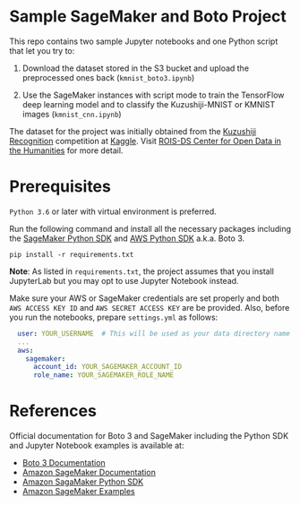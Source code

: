 # Sample SageMaker and Boto Project

This repo contains two sample Jupyter notebooks and one Python script that let you try to:

1. Download the dataset stored in the S3 bucket and upload the preprocessed ones back (`kmnist_boto3.ipynb`)

2. Use the SageMaker instances with script mode to train the TensorFlow deep learning model and to classify the Kuzushiji-MNIST or KMNIST images (`kmnist_cnn.ipynb`)

The dataset for the project was initially obtained from the [Kuzushiji Recognition](https://www.kaggle.com/c/kuzushiji-recognition/overview) competition at [Kaggle](https://www.kaggle.com/). Visit [ROIS-DS Center for Open Data in the Humanities](http://codh.rois.ac.jp/) for more detail.

# Prerequisites

`Python 3.6` or later with virtual environment is preferred.

Run the following command and install all the necessary packages including the [SageMaker Python SDK](https://github.com/aws/sagemaker-python-sdk) and [AWS Python SDK](https://github.com/boto/boto3) a.k.a. Boto 3.

```shell
pip install -r requirements.txt
```

**Note**: As listed in `requirements.txt`, the project assumes that you install JupyterLab but you may opt to use Jupyter Notebook instead.

Make sure your AWS or SageMaker credentials are set properly and both `AWS ACCESS KEY ID` and `AWS SECRET ACCESS KEY` are be provided. Also, before you run the notebooks, prepare `settings.yml` as follows:

```yaml
  user: YOUR_USERNAME  # This will be used as your data directory name in S3
  ...
  aws:
    sagemaker:
      account_id: YOUR_SAGEMAKER_ACCOUNT_ID
      role_name: YOUR_SAGEMAKER_ROLE_NAME
```

# References

Official documentation for Boto 3 and SageMaker including the Python SDK and Jupyter Notebook examples is available at:

  - [Boto 3 Documentation](https://boto3.amazonaws.com/v1/documentation/api/latest/index.html)
  - [Amazon SageMaker Documentation](https://docs.aws.amazon.com/sagemaker/index.html)
  - [Amazon SagaMaker Python SDK](https://sagemaker.readthedocs.io/en/stable/)
  - [Amazon SageMaker Examples](https://github.com/awslabs/amazon-sagemaker-examples)
